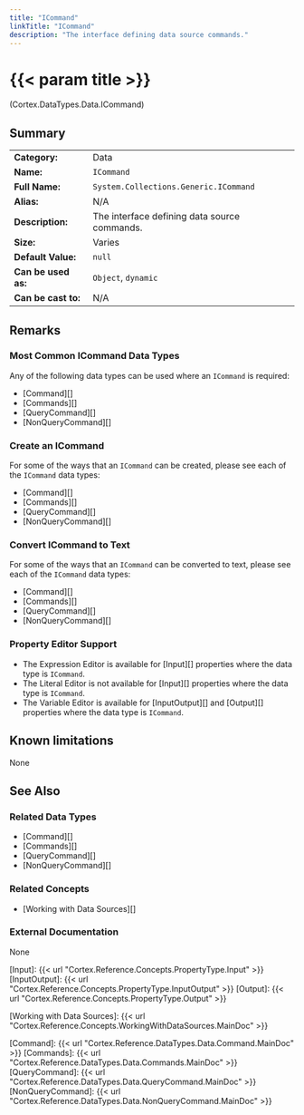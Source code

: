 ```yaml
---
title: "ICommand"
linkTitle: "ICommand"
description: "The interface defining data source commands."
---
```


# {{< param title >}}

<p class="namespace">(Cortex.DataTypes.Data.ICommand)</p>

## Summary

| | |
|-|-|
| **Category:**          | Data |
| **Name:**              | `ICommand` |
| **Full Name:**         | `System.Collections.Generic.ICommand` |
| **Alias:**             | N/A |
| **Description:**       | The interface defining data source commands. |
| **Size:**              | Varies |
| **Default Value:**     | `null` |
| **Can be used as:**    | `Object`, `dynamic` |
| **Can be cast to:**    |  N/A |

## Remarks

### Most Common ICommand Data Types

Any of the following data types can be used where an `ICommand` is required:

* [Command][]
* [Commands][]
* [QueryCommand][]
* [NonQueryCommand][]

### Create an ICommand

For some of the ways that an `ICommand` can be created, please see each of the `ICommand` data types:

* [Command][]
* [Commands][]
* [QueryCommand][]
* [NonQueryCommand][]

### Convert ICommand to Text

For some of the ways that an `ICommand` can be converted to text, please see each of the `ICommand` data types:

* [Command][]
* [Commands][]
* [QueryCommand][]
* [NonQueryCommand][]

### Property Editor Support

* The Expression Editor is available for [Input][] properties where the data type is `ICommand`.
* The Literal Editor is not available for [Input][] properties where the data type is `ICommand`.
* The Variable Editor is available for [InputOutput][] and [Output][] properties where the data type is `ICommand`.

## Known limitations

None

## See Also

### Related Data Types

* [Command][]
* [Commands][]
* [QueryCommand][]
* [NonQueryCommand][]

### Related Concepts

* [Working with Data Sources][]

### External Documentation

None

[Input]: {{< url "Cortex.Reference.Concepts.PropertyType.Input" >}}
[InputOutput]: {{< url "Cortex.Reference.Concepts.PropertyType.InputOutput" >}}
[Output]: {{< url "Cortex.Reference.Concepts.PropertyType.Output" >}}

[Working with Data Sources]: {{< url "Cortex.Reference.Concepts.WorkingWithDataSources.MainDoc" >}}

[Command]: {{< url "Cortex.Reference.DataTypes.Data.Command.MainDoc" >}}
[Commands]: {{< url "Cortex.Reference.DataTypes.Data.Commands.MainDoc" >}}
[QueryCommand]: {{< url "Cortex.Reference.DataTypes.Data.QueryCommand.MainDoc" >}}
[NonQueryCommand]: {{< url "Cortex.Reference.DataTypes.Data.NonQueryCommand.MainDoc" >}}
